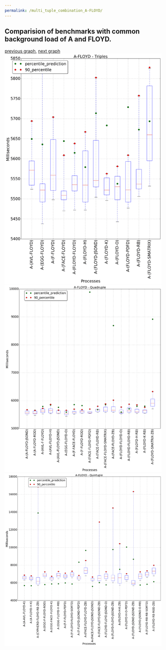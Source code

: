 ```yaml
---
permalink: /multi_tuple_combination_A-FLOYD/
---
```



 ## Comparision of benchmarks with common background load of A and FLOYD.

[previous graph](../multi_tuple_combination_A-FACE/), [next graph](../multi_tuple_combination_A-F/)
![graph figure](./images/triple/A/A-FLOYD_box.png)![graph figure](./images/quadruple/A/A-FLOYD_box.png)![graph figure](./images/quintuple/A/A-FLOYD_box.png)